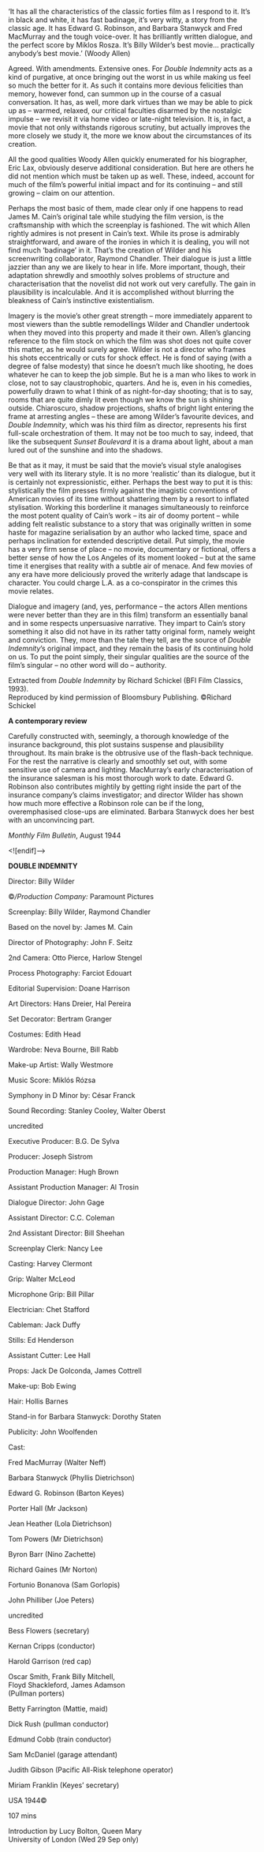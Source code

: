 

‘It has all the characteristics of the classic forties film as I respond to it. It’s in black and white, it has fast badinage, it’s very witty, a story from the classic age. It has Edward G. Robinson, and Barbara Stanwyck and Fred MacMurray and the tough voice-over. It has brilliantly written dialogue, and the perfect score by Miklos Rosza. It’s Billy Wilder’s best movie... practically anybody’s best movie.’ (Woody Allen)

Agreed. With amendments. Extensive ones. For _Double Indemnity_ acts as a kind of purgative, at once bringing out the worst in us while making us feel so much the better for it. As such it contains more devious felicities than memory, however fond, can summon up in the course of a casual conversation. It has, as well, more dark virtues than we may be able to pick up as – warmed, relaxed, our critical faculties disarmed by the nostalgic impulse – we revisit it via home video or late-night television. It is, in fact, a movie that not only withstands rigorous scrutiny, but actually improves the more closely we study it, the more we know about the circumstances of its creation.

All the good qualities Woody Allen quickly enumerated for his biographer,  
Eric Lax, obviously deserve additional consideration. But here are others he did not mention which must be taken up as well. These, indeed, account for much of the film’s powerful initial impact and for its continuing – and still growing – claim on our attention.

Perhaps the most basic of them, made clear only if one happens to read James M. Cain’s original tale while studying the film version, is the craftsmanship with which the screenplay is fashioned. The wit which Allen rightly admires is not present in Cain’s text. While its prose is admirably straightforward, and aware of the ironies in which it is dealing, you will not find much ‘badinage’ in it. That’s the creation of Wilder and his screenwriting collaborator, Raymond Chandler. Their dialogue is just a little jazzier than any we are likely to hear in life. More important, though, their adaptation shrewdly and smoothly solves problems of structure and characterisation that the novelist did not work out very carefully. The gain in plausibility is incalculable. And it is accomplished without blurring the bleakness of Cain’s instinctive existentialism.

Imagery is the movie’s other great strength – more immediately apparent to most viewers than the subtle remodellings Wilder and Chandler undertook when they moved into this property and made it their own. Allen’s glancing reference to the film stock on which the film was shot does not quite cover this matter, as he would surely agree. Wilder is not a director who frames his shots eccentrically or cuts for shock effect. He is fond of saying (with a degree of false modesty) that since he doesn’t much like shooting, he does whatever he can to keep the job simple. But he is a man who likes to work in close, not to say claustrophobic, quarters. And he is, even in his comedies, powerfully drawn to what I think of as night-for-day shooting; that is to say, rooms that are quite dimly lit even though we know the sun is shining outside. Chiaroscuro, shadow projections, shafts of bright light entering the frame at arresting angles – these are among Wilder’s favourite devices, and _Double Indemnity_, which was his third film as director, represents his first full-scale orchestration of them. It may not be too much to say, indeed, that like the subsequent _Sunset Boulevard_ it is a drama about light, about a man lured out of the sunshine and into the shadows.

Be that as it may, it must be said that the movie’s visual style analogises very well with its literary style. It is no more ‘realistic’ than its dialogue, but it is certainly not expressionistic, either. Perhaps the best way to put it is this: stylistically the film presses firmly against the imagistic conventions of American movies of its time without shattering them by a resort to inflated stylisation. Working this borderline it manages simultaneously to reinforce the most potent quality of Cain’s work – its air of doomy portent – while adding felt realistic substance to a story that was originally written in some haste for magazine serialisation by an author who lacked time, space and perhaps inclination for extended descriptive detail. Put simply, the movie has a very firm sense of place – no movie, documentary or fictional, offers a better sense of how the Los Angeles of its moment looked – but at the same time it energises that reality with a subtle air of menace. And few movies of any era have more deliciously proved the writerly adage that landscape is character. You could charge L.A. as a co-conspirator in the crimes this movie relates.

Dialogue and imagery (and, yes, performance – the actors Allen mentions were never better than they are in this film) transform an essentially banal and in some respects unpersuasive narrative. They impart to Cain’s story something it also did not have in its rather tatty original form, namely weight and conviction. They, more than the tale they tell, are the source of _Double Indemnity_’s original impact, and they remain the basis of its continuing hold on us. To put the point simply, their singular qualities are the source of the film’s singular – no other word will do – authority.

Extracted from _Double Indemnity_ by Richard Schickel (BFI Film Classics, 1993).  
Reproduced by kind permission of Bloomsbury Publishing. ©Richard Schickel

**A contemporary review**

Carefully constructed with, seemingly, a thorough knowledge of the insurance background, this plot sustains suspense and plausibility throughout. Its main brake is the obtrusive use of the flash-back technique. For the rest the narrative is clearly and smoothly set out, with some sensitive use of camera and lighting. MacMurray’s early characterisation of the insurance salesman is his most thorough work to date. Edward G. Robinson also contributes mightily by getting right inside the part of the insurance company’s claims investigator; and director Wilder has shown how much more effective a Robinson role can be if the long, overemphasised close-ups are eliminated. Barbara Stanwyck does her best with an unconvincing part.

_Monthly Film Bulletin_, August 1944

<![endif]-->

**DOUBLE INDEMNITY**

Director: Billy Wilder

©_/Production Company:_ Paramount Pictures

Screenplay: Billy Wilder, Raymond Chandler

Based on the novel by: James M. Cain

Director of Photography: John F. Seitz

2nd Camera: Otto Pierce, Harlow Stengel

Process Photography: Farciot Edouart

Editorial Supervision: Doane Harrison

Art Directors: Hans Dreier, Hal Pereira

Set Decorator: Bertram Granger

Costumes: Edith Head

Wardrobe: Neva Bourne, Bill Rabb

Make-up Artist: Wally Westmore

Music Score: Miklós Rózsa

Symphony in D Minor by: César Franck

Sound Recording: Stanley Cooley, Walter Oberst

uncredited

Executive Producer: B.G. De Sylva

Producer: Joseph Sistrom

Production Manager: Hugh Brown

Assistant Production Manager: Al Trosin

Dialogue Director: John Gage

Assistant Director: C.C. Coleman

2nd Assistant Director: Bill Sheehan

Screenplay Clerk: Nancy Lee

Casting: Harvey Clermont

Grip: Walter McLeod

Microphone Grip: Bill Pillar

Electrician: Chet Stafford

Cableman: Jack Duffy

Stills: Ed Henderson

Assistant Cutter: Lee Hall

Props: Jack De Golconda, James Cottrell

Make-up: Bob Ewing

Hair: Hollis Barnes

Stand-in for Barbara Stanwyck: Dorothy Staten

Publicity: John Woolfenden

Cast:

Fred MacMurray (Walter Neff)

Barbara Stanwyck (Phyllis Dietrichson)

Edward G. Robinson (Barton Keyes)

Porter Hall (Mr Jackson)

Jean Heather (Lola Dietrichson)

Tom Powers (Mr Dietrichson)

Byron Barr (Nino Zachette)

Richard Gaines (Mr Norton)

Fortunio Bonanova (Sam Gorlopis)

John Philliber (Joe Peters)

uncredited

Bess Flowers (secretary)

Kernan Cripps (conductor)

Harold Garrison (red cap)

Oscar Smith, Frank Billy Mitchell,  
Floyd Shackleford, James Adamson  
(Pullman porters)

Betty Farrington (Mattie, maid)

Dick Rush (pullman conductor)

Edmund Cobb (train conductor)

Sam McDaniel (garage attendant)

Judith Gibson (Pacific All-Risk telephone operator)

Miriam Franklin (Keyes’ secretary)

USA 1944©

107 mins

Introduction by Lucy Bolton, Queen Mary  
University of London (Wed 29 Sep only)
<!--stackedit_data:
eyJoaXN0b3J5IjpbMjk3NDAyMDQ0XX0=
-->